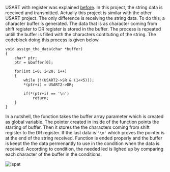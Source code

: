 USART with register was explained [before](https://github.com/yasinsulhan/stm32f4-usart-with-register). In this project, the string data is received and transmitted. Actually this project is similar with the other USART project. The only difference is receiving the string data. To do this, a character buffer is generated. The data that is as character coming from shift register to DR register is stored in the buffer. The process is repeated untill the buffer is filled with the characters contituting of the string. The codeblock doing this process is given below.

```
void assign_the_data(char *buffer)
{
    char* ptr;
    ptr = &buffer[0];

    for(int i=0; i<20; i++)
    {
    	while (!(USART2->SR & (1<<5)));
        *(ptr+i) = USART2->DR;

        if(*(ptr+i) == '\n')
        	return;
    }
}
```

In a nutshell, the function takes the buffer array parameter which is created as global variable. The pointer created in inside of the function points the starting of buffer. Then it stores the the characters coming from shift register to the DR register. If the last data is ```'\n'``` which proves the pointer is at the end of the string received. Function is ended properly and the buffer is keept the the data permenantly to use in the condition when the data is received. According to condition, the needed led is lighed up by comparing each character of the buffer in the conditions.

![ispat](https://github.com/yasinsulhan/stm32f4-USART-receiving-transmitting-string-data/assets/109728194/a49d9c2f-edc6-4109-a7df-0ab157a78e4e)



